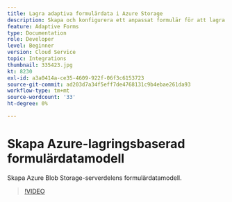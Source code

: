 ```yaml
---
title: Lagra adaptiva formulärdata i Azure Storage
description: Skapa och konfigurera ett anpassat formulär för att lagra data i Azure Storage
feature: Adaptive Forms
type: Documentation
role: Developer
level: Beginner
version: Cloud Service
topic: Integrations
thumbnail: 335423.jpg
kt: 8230
exl-id: a3a0414a-ce35-4609-922f-06f3c6153723
source-git-commit: ad203d7a34f5eff7de4768131c9b4ebae261da93
workflow-type: tm+mt
source-wordcount: '33'
ht-degree: 0%

---
```


# Skapa Azure-lagringsbaserad formulärdatamodell

Skapa Azure Blob Storage-serverdelens formulärdatamodell.

>[!VIDEO](https://video.tv.adobe.com/v/335423/?quality=12&learn=on)
